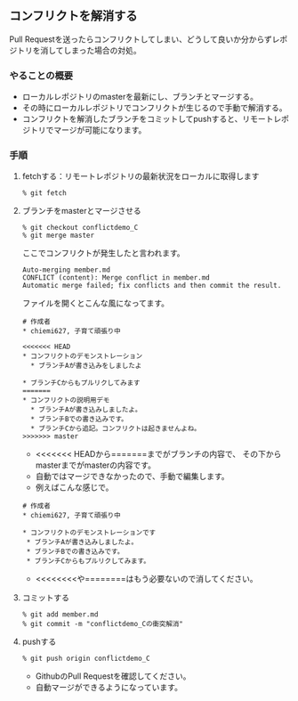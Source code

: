 ## コンフリクトを解消する
Pull Requestを送ったらコンフリクトしてしまい、どうして良いか分からずレポジトリを消してしまった場合の対処。

### やることの概要
* ローカルレポジトリのmasterを最新にし、ブランチとマージする。
* その時にローカルレポジトリでコンフリクトが生じるので手動で解消する。
* コンフリクトを解消したブランチをコミットしてpushすると、リモートレポジトリでマージが可能になります。

### 手順
1. fetchする：リモートレポジトリの最新状況をローカルに取得します
	
	```
	% git fetch
	```
1. ブランチをmasterとマージさせる

	```
	% git checkout conflictdemo_C
	% git merge master
	```
	ここでコンフリクトが発生したと言われます。
	
	```
	Auto-merging member.md
	CONFLICT (content): Merge conflict in member.md
	Automatic merge failed; fix conflicts and then commit the result.
	```
	ファイルを開くとこんな風になってます。
	
	```
	# 作成者
	* chiemi627, 子育て頑張り中
	
	<<<<<<< HEAD
	* コンフリクトのデモンストレーション
	  * ブランチAが書き込みをしましたよ
	  
	* ブランチCからもプルリクしてみます
	=======
	* コンフリクトの説明用デモ
	  * ブランチAが書き込みしましたよ。
	  * ブランチBでの書き込みです。
	  * ブランチCから追記。コンフリクトは起きませんよね。
	>>>>>>> master  
	```
	* <<<<<<< HEADから=======までがブランチの内容で、
	その下からmasterまでがmasterの内容です。
	* 自動ではマージできなかったので、手動で編集します。
	* 例えばこんな感じで。

	```
   # 作成者
   * chiemi627, 子育て頑張り中

   * コンフリクトのデモンストレーションです
     * ブランチAが書き込みしましたよ。
     * ブランチBでの書き込みです。
     * ブランチCからもプルリクしてみます。                        	
	```
	* <<<<<<<<や========はもう必要ないので消してください。
1. コミットする

	```
	% git add member.md
	% git commit -m "conflictdemo_Cの衝突解消"
	``` 
1. pushする

	```
	% git push origin conflictdemo_C
	```
	* GithubのPull Requestを確認してください。
	* 自動マージができるようになっています。
